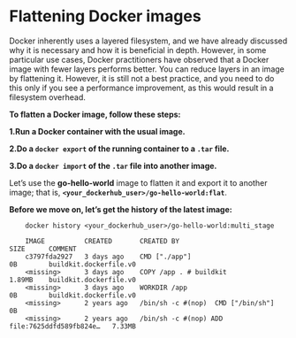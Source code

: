 # Flattening Docker images

Docker inherently uses a layered filesystem, and we have already discussed why it is necessary and how it is beneficial in depth. However, in some particular use cases, Docker practitioners have observed that a Docker image with fewer layers performs better. You can reduce layers in an image by flattening it. However, it is still not a best practice, and you need to do this only if you see a performance improvement, as this would result in a filesystem overhead.

**To flatten a Docker image, follow these steps:**

**1.Run a Docker container with the usual image.**

**2.Do a `docker export` of the running container to a `.tar` file.**

**3.Do a `docker import` of the `.tar` file into another image.**

Let’s use the **go-hello-world** image to flatten it and export it to another image; that is, **`<your_dockerhub_user>/go-hello-world:flat`**.

**Before we move on, let’s get the history of the latest image:**
```shell
    docker history <your_dockerhub_user>/go-hello-world:multi_stage
    
    IMAGE          CREATED       CREATED BY                                      SIZE      COMMENT
    c3797fda2927   3 days ago    CMD ["./app"]                                   0B        buildkit.dockerfile.v0
    <missing>      3 days ago    COPY /app . # buildkit                          1.89MB    buildkit.dockerfile.v0
    <missing>      3 days ago    WORKDIR /app                                    0B        buildkit.dockerfile.v0
    <missing>      2 years ago   /bin/sh -c #(nop)  CMD ["/bin/sh"]              0B        
    <missing>      2 years ago   /bin/sh -c #(nop) ADD file:7625ddfd589fb824e…   7.33MB  
```